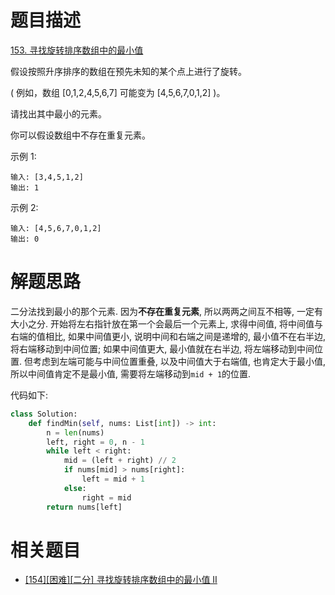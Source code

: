# 题目描述

[153. 寻找旋转排序数组中的最小值](https://leetcode-cn.com/problems/find-minimum-in-rotated-sorted-array/)

假设按照升序排序的数组在预先未知的某个点上进行了旋转。

( 例如，数组 [0,1,2,4,5,6,7] 可能变为 [4,5,6,7,0,1,2] )。

请找出其中最小的元素。

你可以假设数组中不存在重复元素。

示例 1:
```
输入: [3,4,5,1,2]
输出: 1
```

示例 2:
```
输入: [4,5,6,7,0,1,2]
输出: 0
```

# 解题思路

二分法找到最小的那个元素. 因为**不存在重复元素**, 所以两两之间互不相等, 一定有大小之分. 开始将左右指针放在第一个会最后一个元素上, 求得中间值, 将中间值与右端的值相比, 如果中间值更小, 说明中间和右端之间是递增的, 最小值不在右半边, 将右端移动到中间位置; 如果中间值更大, 最小值就在右半边, 将左端移动到中间位置. 但考虑到左端可能与中间位置重叠, 以及中间值大于右端值, 也肯定大于最小值, 所以中间值肯定不是最小值, 需要将左端移动到`mid + 1`的位置.

代码如下:

```python
class Solution:
    def findMin(self, nums: List[int]) -> int:
        n = len(nums)
        left, right = 0, n - 1
        while left < right:
            mid = (left + right) // 2
            if nums[mid] > nums[right]:
                left = mid + 1
            else:
                right = mid
        return nums[left]
```

# 相关题目

- [[154][困难][二分] 寻找旋转排序数组中的最小值 II](/docs/problems/数组/154-寻找旋转排序数组中的最小值-II.md)
